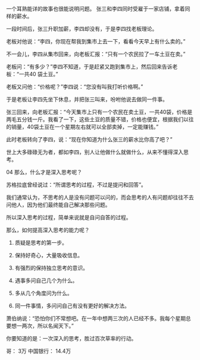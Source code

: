 一个耳熟能详的故事也很能说明问题。
张三和李四同时受雇于一家店铺，拿着同样的薪水。 

一段时间后，张三升职加薪，李四却没有，于是李四找老板理论。 

老板对他说：“李四，你现在帮我到集市上去一下，看看今天早上有什么卖的。” 

不一会儿，李四从集市回来，向老板汇报：“只有一个农民拉了一车土豆在卖。” 

老板问：“有多少？”李四不知道，于是赶紧又跑到集市上，然后回来告诉老板：“一共40 袋土豆。” 

老板又问他：“价格呢？”李四说：“您没有叫我打听价格啊。” 

于是老板让李四先坐下休息，并把张三叫来，吩咐他说去做同一件事。 

张三回来，向老板汇报：“今天集市上只有一个农民在卖土豆，一共40袋，价格是两毛五分钱一斤。我看了一下，这些土豆的质量不错，价格也便宜，根据我们以往的销量，40袋土豆在一个星期左右就可以全部卖掉，一定能赚钱。” 

此时老板转向了李四，说：“现在你知道为什么张三的薪水比你高了吧？” 

世上大多碌碌无为者，都如李四，别人让他做什么就做什么，从来不懂得深入思考。

04
那么，什么才是深入思考呢？ 

苏格拉底曾经说过：“所谓思考的过程，不过是提问和回答”。

我们通常认为，不思考的人是没有问题可以问的，而会思考的人有问题却往往不去问他人，因为他们最终能自己解决那些问题。

所以深入思考的过程，简单来说就是自问自答的过程。

那么，如何提高深入思考的能力呢？ 



1. 质疑是思考的第一步。

 1. 保持好奇心，大量吸收信息。

 2. 有强烈的保持独立思考的意识。

 3. 遇事多问自己几个为什么。

 4. 多从几个角度问为什么。

 5. 同一件事情，多问问自己有没有更好的解决方法。


萧伯纳说：“恐怕你们不常想吧。在一年中想两三次的人已经不多。我每个星期总要想一两次，所以名闻天下。” 


你要知道的是：一次深入的思考，胜过百次草率的行动。


哥： 3万
中国银行： 14.4万 